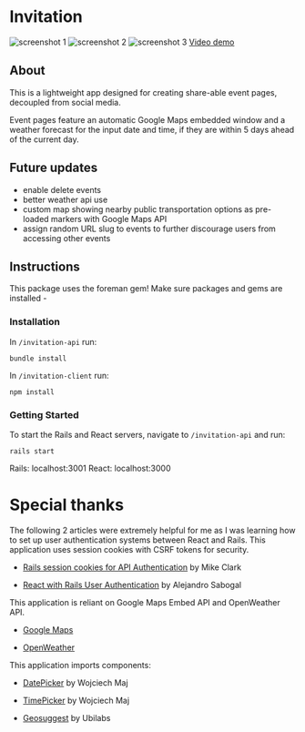 # Invitation

![screenshot 1](https://i.imgur.com/RXhN9qU.png)
![screenshot 2](https://i.imgur.com/fknk79K.png)
![screenshot 3](https://i.imgur.com/0G5zj3D.png)
[Video demo](https://youtu.be/cL8TZPi83VA)

## About
This is a lightweight app designed for creating share-able event pages, decoupled from social media.

Event pages feature an automatic Google Maps embedded window and a weather forecast for the input date and time, if they are within 5 days ahead of the current day.

## Future updates
- enable delete events
- better weather api use
- custom map showing nearby public transportation options as pre-loaded markers with Google Maps API
- assign random URL slug to events to further discourage users from accessing other events

## Instructions
This package uses the foreman gem! Make sure packages and gems are installed -

### Installation
In `/invitation-api` run:
```
bundle install
```

In `/invitation-client` run:
```
npm install
```

### Getting Started
To start the Rails and React servers, navigate to `/invitation-api` and run:
```
rails start
```
Rails: localhost:3001
React: localhost:3000


# Special thanks
The following 2 articles were extremely helpful for me as I was learning how to set up user authentication systems between React and Rails. This application uses session cookies with CSRF tokens for security.

- [Rails session cookies for API Authentication](https://pragmaticstudio.com/tutorials/rails-session-cookies-for-api-authentication) by Mike Clark

- [React with Rails User Authentication](https://medium.com/how-i-get-it/react-with-rails-user-authentication-8977e98762f2) by Alejandro Sabogal

This application is reliant on Google Maps Embed API and OpenWeather API.
- [Google Maps](https://developers.google.com/maps/documentation)

- [OpenWeather](https://openweathermap.org/api)

This application imports components:
- [DatePicker](https://github.com/wojtekmaj/react-date-picker) by Wojciech Maj

- [TimePicker](https://github.com/wojtekmaj/react-time-picker) by Wojciech Maj

- [Geosuggest](https://github.com/ubilabs/react-geosuggest) by Ubilabs
